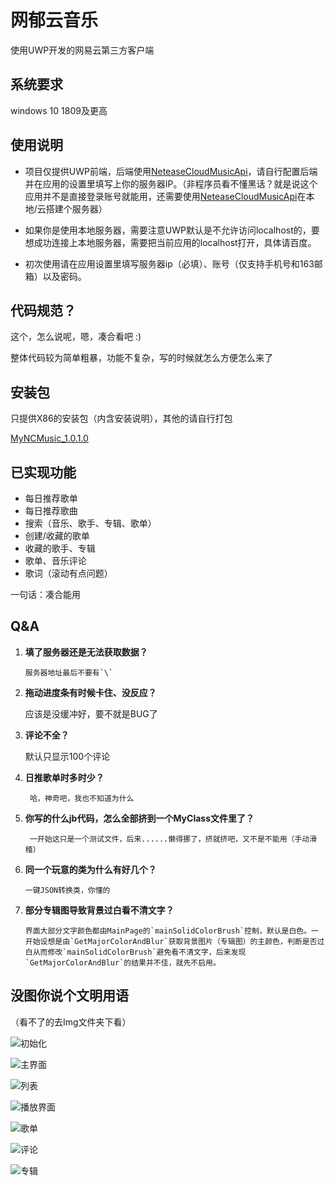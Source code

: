 # 网郁云音乐

使用UWP开发的网易云第三方客户端

## 系统要求
windows 10 1809及更高

## 使用说明
- 项目仅提供UWP前端，后端使用[NeteaseCloudMusicApi](https://github.com/Binaryify/NeteaseCloudMusicApi)，请自行配置后端并在应用的设置里填写上你的服务器IP。（非程序员看不懂黑话？就是说这个应用并不是直接登录账号就能用，还需要使用[NeteaseCloudMusicApi](https://github.com/Binaryify/NeteaseCloudMusicApi)在本地/云搭建个服务器）

- 如果你是使用本地服务器，需要注意UWP默认是不允许访问localhost的，要想成功连接上本地服务器，需要把当前应用的localhost打开，具体请百度。

- 初次使用请在应用设置里填写服务器ip（必填）、账号（仅支持手机号和163邮箱）以及密码。

## 代码规范？
这个，怎么说呢，嗯，凑合看吧 :)

整体代码较为简单粗暴，功能不复杂，写的时候就怎么方便怎么来了

## 安装包

只提供X86的安装包（内含安装说明），其他的请自行打包

[MyNCMusic_1.0.1.0](https://github.com/qedsd/MyNCMusic/releases/download/1.0.1.0/MyNCMusic_1.0.1.0_Test.zip)

## 已实现功能

- 每日推荐歌单
- 每日推荐歌曲
- 搜索（音乐、歌手、专辑、歌单）
- 创建/收藏的歌单
- 收藏的歌手、专辑
- 歌单、音乐评论
- 歌词（滚动有点问题）

一句话：凑合能用

## Q&A

1. **填了服务器还是无法获取数据？**

       服务器地址最后不要有`\`
1. **拖动进度条有时候卡住、没反应？**

      应该是没缓冲好，要不就是BUG了
1. **评论不全？**

      默认只显示100个评论
1. **日推歌单时多时少？**

        哈，神奇吧，我也不知道为什么
1. **你写的什么jb代码，怎么全部挤到一个MyClass文件里了？**

        一开始这只是一个测试文件，后来......懒得挪了，挤就挤吧，又不是不能用（手动滑稽）
1. **同一个玩意的类为什么有好几个？**

       一键JSON转换类，你懂的
1. **部分专辑图导致背景过白看不清文字？**

       界面大部分文字颜色都由MainPage的`mainSolidColorBrush`控制，默认是白色。一开始设想是由`GetMajorColorAndBlur`获取背景图片（专辑图）的主颜色，判断是否过白从而修改`mainSolidColorBrush`避免看不清文字，后来发现`GetMajorColorAndBlur`的结果并不佳，就先不启用。

## 没图你说个文明用语
（看不了的去Img文件夹下看）

![初始化](https://github.com/qedsd/MyNCMusic/blob/master/Img/initial.png)

![主界面](https://github.com/qedsd/MyNCMusic/blob/master/Img/home.png)

![列表](https://github.com/qedsd/MyNCMusic/blob/master/Img/list.png)

![播放界面](https://github.com/qedsd/MyNCMusic/blob/master/Img/playing.png)

![歌单](https://github.com/qedsd/MyNCMusic/blob/master/Img/playlist.png)

![评论](https://github.com/qedsd/MyNCMusic/blob/master/Img/comment.png)

![专辑](https://github.com/qedsd/MyNCMusic/blob/master/Img/album.png)
